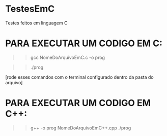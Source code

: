 # TestesEmC

Testes feitos em linguagem C

# PARA EXECUTAR UM CODIGO EM C:

> > gcc NomeDoArquivoEmC.c -o prog

> > ./prog

[rode esses comandos com o terminal configurado dentro da pasta do arquivo]

# PARA EXECUTAR UM CODIGO EM C++:

> > g++ -o prog NomeDoArquivoEmC++.cpp
> > ./prog
